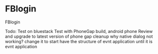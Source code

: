 FBlogin
=======

FBlogin

Todo:
Test on bluestack
Test with PhoneGap build, android phone
Review and upgrade to latest version of phone gap
cleanup
why native dialog not working?
change it to start have the structure of evnt application until it is evnt application 
